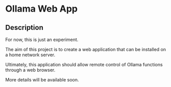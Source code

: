 # Ollama Web App

## Description

For now, this is just an experiment.

The aim of this project is to create a web application that can be installed on a home network server.

Ultimately, this application should allow remote control of Ollama functions through a web browser.

More details will be available soon.